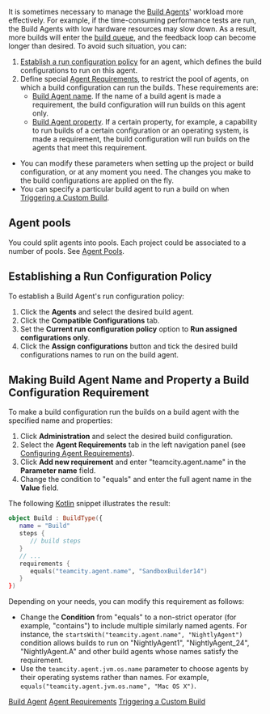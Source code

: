 [//]: # (title: Assigning Build Configurations to Specific Build Agents)
[//]: # (auxiliary-id: Assigning Build Configurations to Specific Build Agents)

It is sometimes necessary to manage the [Build Agents](build-agent.md)' workload more effectively. For example, if the time-consuming performance tests are run, the Build Agents with low hardware resources may slow down. As a result, more builds will enter the [build queue](working-with-build-queue.md), and the feedback loop can become longer than desired. To avoid such situation, you can:

1. [Establish a run configuration policy](#Agent+pools) for an agent, which defines the build configurations to run on this agent.
2. Define special [Agent Requirements](agent-requirements.md), to restrict the pool of agents, on which a build configuration can run the builds. These requirements are:			
   * [Build Agent name](#Agent+pools). If the name of a build agent is made a requirement, the build configuration will run builds on this agent only.		
   * [Build Agent property](#Agent+pools). If a certain property, for example, a capability to run builds of a certain configuration or an operating system, is made a requirement, the build configuration will run builds on the agents that meet this requirement.
   
<tip>

* You can modify these parameters when setting up the project or build configuration, or at any moment you need. The changes you make to the build configurations are applied on the fly.	
* You can specify a particular build agent to run a build on when [Triggering a Custom Build](running-custom-build.md).

</tip>

## Agent pools

You could split agents into pools. Each project could be associated to a number of pools. See [Agent Pools](configuring-agent-pools.md).

## Establishing a Run Configuration Policy

To establish a Build Agent's run configuration policy:
	
1. Click the __Agents__ and select the desired build agent.
2. Click the __Compatible Configurations__ tab.
3. Set the **Current run configuration policy** option to **Run assigned configurations only**.
4. Click the **Assign configurations** button and tick the desired build configurations names to run on the build agent.

## Making Build Agent Name and Property a Build Configuration Requirement

To make a build configuration run the builds on a build agent with the specified name and properties:
	
1. Click __Administration__ and select the desired build configuration.
2. Select the **Agent Requirements** tab in the left navigation panel (see [Configuring Agent Requirements](configuring-agent-requirements.md)).
3. Click **Add new requirement** and enter "teamcity.agent.name" in the **Parameter name** field.
4. Change the condition to "equals" and enter the full agent name in the **Value** field. 

The following [Kotlin](kotlin-dsl.md) snippet illustrates the result:

```Kotlin
object Build : BuildType({
   name = "Build"
   steps {
      // build steps
   }
   // ...
   requirements {
      equals("teamcity.agent.name", "SandboxBuilder14")
   }
})
```

Depending on your needs, you can modify this requirement as follows:

* Change the **Condition** from "equals" to a non-strict operator (for example, "contains") to include multiple similarly named agents. For instance, the `startsWith("teamcity.agent.name", "NightlyAgent")` condition allows builds to run on "NightlyAgent1", "NightlyAgent_24", "NightlyAgent.A" and other build agents whose names satisfy the requirement.
* Use the `teamcity.agent.jvm.os.name` parameter to choose agents by their operating systems rather than names. For example, `equals("teamcity.agent.jvm.os.name", "Mac OS X")`.


<!--[//]: # (Internal note. Do not delete. "Assigning Build Configurations to Specific Build Agentsd17e193.txt")--> 

 <seealso>
        <category ref="concepts">
            <a href="build-agent.md">Build Agent</a>
            <a href="agent-requirements.md">Agent Requirements</a>
        </category>
        <category ref="admin-guide">
            <a href="running-custom-build.md">Triggering a Custom Build</a>
        </category>
</seealso>